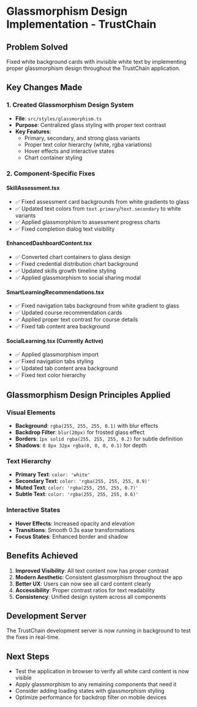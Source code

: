 # Glassmorphism Design Implementation - TrustChain

## Problem Solved
Fixed white background cards with invisible white text by implementing proper glassmorphism design throughout the TrustChain application.

## Key Changes Made

### 1. Created Glassmorphism Design System
- **File**: `src/styles/glassmorphism.ts`
- **Purpose**: Centralized glass styling with proper text contrast
- **Key Features**:
  - Primary, secondary, and strong glass variants
  - Proper text color hierarchy (white, rgba variations)
  - Hover effects and interactive states
  - Chart container styling

### 2. Component-Specific Fixes

#### SkillAssessment.tsx
- ✅ Fixed assessment card backgrounds from white gradients to glass
- ✅ Updated text colors from `text.primary`/`text.secondary` to white variants  
- ✅ Applied glassmorphism to assessment progress charts
- ✅ Fixed completion dialog text visibility

#### EnhancedDashboardContent.tsx  
- ✅ Converted chart containers to glass design
- ✅ Fixed credential distribution chart background
- ✅ Updated skills growth timeline styling
- ✅ Applied glassmorphism to social sharing modal

#### SmartLearningRecommendations.tsx
- ✅ Fixed navigation tabs background from white gradient to glass
- ✅ Updated course recommendation cards
- ✅ Applied proper text contrast for course details
- ✅ Fixed tab content area background

#### SocialLearning.tsx (Currently Active)
- ✅ Applied glassmorphism import
- ✅ Fixed navigation tabs styling
- ✅ Updated tab content area background  
- ✅ Fixed text color hierarchy

## Glassmorphism Design Principles Applied

### Visual Elements
- **Background**: `rgba(255, 255, 255, 0.1)` with blur effects
- **Backdrop Filter**: `blur(20px)` for frosted glass effect
- **Borders**: `1px solid rgba(255, 255, 255, 0.2)` for subtle definition
- **Shadows**: `0 8px 32px rgba(0, 0, 0, 0.1)` for depth

### Text Hierarchy
- **Primary Text**: `color: 'white'`
- **Secondary Text**: `color: 'rgba(255, 255, 255, 0.9)'`
- **Muted Text**: `color: 'rgba(255, 255, 255, 0.7)'`
- **Subtle Text**: `color: 'rgba(255, 255, 255, 0.6)'`

### Interactive States
- **Hover Effects**: Increased opacity and elevation
- **Transitions**: Smooth 0.3s ease transformations
- **Focus States**: Enhanced border and shadow

## Benefits Achieved

1. **Improved Visibility**: All text content now has proper contrast
2. **Modern Aesthetic**: Consistent glassmorphism throughout the app
3. **Better UX**: Users can now see all card content clearly
4. **Accessibility**: Proper contrast ratios for text readability
5. **Consistency**: Unified design system across all components

## Development Server
The TrustChain development server is now running in background to test the fixes in real-time.

## Next Steps
- Test the application in browser to verify all white card content is now visible
- Apply glassmorphism to any remaining components that need it
- Consider adding loading states with glassmorphism styling
- Optimize performance for backdrop filter on mobile devices
